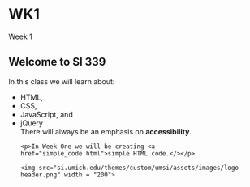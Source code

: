 # WK1
<!DOCTYPE html>
<html lang="en">
<head>
    <meta charset="UTF-8">
    <meta name="viewport" content="width=device-width, initial-scale=1.0">
    <tit1e>Week 1</title>
</head>
<body>
    <h2>Welcome to SI 339</h2>
    <p>In this class we will learn about:
        <ul>
            <li>HTML,</li>
            <li>CSS,</li>
            <li>JavaScript, and</li>
            <li>jQuery</li>
        </ol>
        There will always be an emphasis on <strong>accessibility</strong>.</p>
        
    <p>In Week One we will be creating <a href="simple_code.html">simple HTML code.</></p>

    <img src="si.umich.edu/themes/custom/umsi/assets/images/logo-header.png" width = "200">
</body>
</html>

